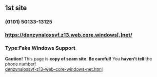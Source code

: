 ## 1st site
### (0101) 50133-13125  
### https://denzynaloxsvf.z13.web.core.windows[.]net/  
### Type:Fake Windows Support  
**Caution!** This page is **copy of scam site**. **Be careful!** You **haven't tell** the phone number!  
[denzynaloxsvf-z13-web-core-windows-net.html](denzynaloxsvf-z13-web-core-windows-net.html)  
